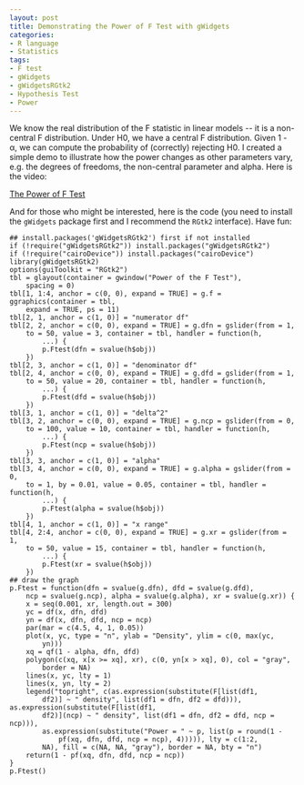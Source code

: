 ```yaml
---
layout: post
title: Demonstrating the Power of F Test with gWidgets
categories:
- R language
- Statistics
tags:
- F test
- gWidgets
- gWidgetsRGtk2
- Hypothesis Test
- Power
---
```


We know the real distribution of the F statistic in linear models -- it is a non-central F distribution. Under H0, we have a central F distribution. Given 1 - α, we can compute the probability of (correctly) rejecting H0. I created a simple demo to illustrate how the power changes as other parameters vary, e.g. the degrees of freedoms, the non-central parameter and alpha. Here is the video:






[The Power of F Test](http://vimeo.com/10647395)


And for those who might be interested, here is the code (you need to install the `gWidgets` package first and I recommend the `RGtk2` interface). Have fun:

    
    ## install.packages('gWidgetsRGtk2') first if not installed
    if (!require("gWidgetsRGtk2")) install.packages("gWidgetsRGtk2")
    if (!require("cairoDevice")) install.packages("cairoDevice")
    library(gWidgetsRGtk2)
    options(guiToolkit = "RGtk2")
    tbl = glayout(container = gwindow("Power of the F Test"),
        spacing = 0)
    tbl[1, 1:4, anchor = c(0, 0), expand = TRUE] = g.f = ggraphics(container = tbl,
        expand = TRUE, ps = 11)
    tbl[2, 1, anchor = c(1, 0)] = "numerator df"
    tbl[2, 2, anchor = c(0, 0), expand = TRUE] = g.dfn = gslider(from = 1,
        to = 50, value = 3, container = tbl, handler = function(h,
            ...) {
            p.Ftest(dfn = svalue(h$obj))
        })
    tbl[2, 3, anchor = c(1, 0)] = "denominator df"
    tbl[2, 4, anchor = c(0, 0), expand = TRUE] = g.dfd = gslider(from = 1,
        to = 50, value = 20, container = tbl, handler = function(h,
            ...) {
            p.Ftest(dfd = svalue(h$obj))
        })
    tbl[3, 1, anchor = c(1, 0)] = "delta^2"
    tbl[3, 2, anchor = c(0, 0), expand = TRUE] = g.ncp = gslider(from = 0,
        to = 100, value = 10, container = tbl, handler = function(h,
            ...) {
            p.Ftest(ncp = svalue(h$obj))
        })
    tbl[3, 3, anchor = c(1, 0)] = "alpha"
    tbl[3, 4, anchor = c(0, 0), expand = TRUE] = g.alpha = gslider(from = 0,
        to = 1, by = 0.01, value = 0.05, container = tbl, handler = function(h,
            ...) {
            p.Ftest(alpha = svalue(h$obj))
        })
    tbl[4, 1, anchor = c(1, 0)] = "x range"
    tbl[4, 2:4, anchor = c(0, 0), expand = TRUE] = g.xr = gslider(from = 1,
        to = 50, value = 15, container = tbl, handler = function(h,
            ...) {
            p.Ftest(xr = svalue(h$obj))
        })
    ## draw the graph
    p.Ftest = function(dfn = svalue(g.dfn), dfd = svalue(g.dfd),
        ncp = svalue(g.ncp), alpha = svalue(g.alpha), xr = svalue(g.xr)) {
        x = seq(0.001, xr, length.out = 300)
        yc = df(x, dfn, dfd)
        yn = df(x, dfn, dfd, ncp = ncp)
        par(mar = c(4.5, 4, 1, 0.05))
        plot(x, yc, type = "n", ylab = "Density", ylim = c(0, max(yc,
            yn)))
        xq = qf(1 - alpha, dfn, dfd)
        polygon(c(xq, x[x >= xq], xr), c(0, yn[x > xq], 0), col = "gray",
            border = NA)
        lines(x, yc, lty = 1)
        lines(x, yn, lty = 2)
        legend("topright", c(as.expression(substitute(F[list(df1,
            df2)] ~ " density", list(df1 = dfn, df2 = dfd))), as.expression(substitute(F[list(df1,
            df2)](ncp) ~ " density", list(df1 = dfn, df2 = dfd, ncp = ncp))),
            as.expression(substitute("Power = " ~ p, list(p = round(1 -
                pf(xq, dfn, dfd, ncp = ncp), 4))))), lty = c(1:2,
            NA), fill = c(NA, NA, "gray"), border = NA, bty = "n")
        return(1 - pf(xq, dfn, dfd, ncp = ncp))
    }
    p.Ftest()
    
